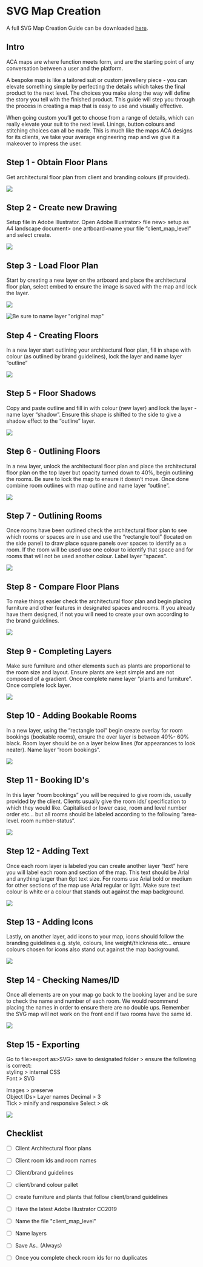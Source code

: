 # SVG Map Creation

A full SVG Map Creation Guide can be downloaded [here](https://drive.google.com/file/d/1kET2-SLBKJJUJZK0ra7pqyX9GvCI_08_/view).

## Intro

ACA maps are where function meets form, and are the starting point of any conversation between a user and the platform.

A bespoke map is like a tailored suit or custom jewellery piece - you can elevate something simple by perfecting the details which takes the final product to the next level. The choices you make along the way will define the story you tell with the finished product. This guide will step you through the process in creating a map that is easy to use and visually effective.

When going custom you’ll get to choose from a range of details, which can really elevate your suit to the next level. Linings, button colours and stitching choices can all be made. This is much like the maps ACA designs for its clients, we take your average engineering map and we give it a makeover to impress the user.

## Step 1 - Obtain Floor Plans

Get architectural floor plan from client and branding colours \(if provided\).

![](../../.gitbook/assets/image%20%283%29.png)

## Step 2 - Create new Drawing

Setup file in Adobe Illustrator. Open Adobe Illustrator&gt; file new&gt; setup as A4 landscape document&gt; one artboard&gt;name your file “client\_map\_level” and select create.

![](../../.gitbook/assets/image%20%2812%29.png)

## Step 3 - Load Floor Plan

Start by creating a new layer on the artboard and place the architectural floor plan, select embed to ensure the image is saved with the map and lock the layer.

![](../../.gitbook/assets/image%20%284%29.png)

![Be sure to name layer &quot;original map&quot;](../../.gitbook/assets/image%20%287%29.png)

## Step 4 - Creating Floors

In a new layer start outlining your architectural floor plan, fill in shape with colour \(as outlined by brand guidelines\), lock the layer and name layer “outline”

![](../../.gitbook/assets/image%20%2810%29.png)

## Step 5 - Floor Shadows

Copy and paste outline and fill in with colour \(new layer\) and lock the layer - name layer “shadow”. Ensure this shape is shifted to the side to give a shadow effect to the “outline” layer.

![](../../.gitbook/assets/image%20%281%29.png)

## Step 6 - Outlining Floors

In a new layer, unlock the architectural floor plan and place the architectural floor plan on the top layer but opacity turned down to 40%, begin outlining the rooms. Be sure to lock the map to ensure it doesn’t move. Once done combine room outlines with map outline and name layer “outline”.

![](../../.gitbook/assets/image%20%282%29.png)

## Step 7 - Outlining Rooms

Once rooms have been outlined check the architectural floor plan to see which rooms or spaces are in use and use the “rectangle tool” \(located on the side panel\) to draw place square panels over spaces to identify as a room. If the room will be used use one colour to identify that space and for rooms that will not be used another colour. Label layer “spaces”.

![](../../.gitbook/assets/image%20%286%29.png)

## Step 8 - Compare Floor Plans

To make things easier check the architectural floor plan and begin placing furniture and other features in designated spaces and rooms. If you already have them designed, if not you will need to create your own according to the brand guidelines.

![](../../.gitbook/assets/image%20%2815%29.png)

## Step 9 - Completing Layers

Make sure furniture and other elements such as plants are proportional to the room size and layout. Ensure plants are kept simple and are not composed of a gradient. Once complete name layer “plants and furniture”. Once complete lock layer.

![](../../.gitbook/assets/image%20%285%29.png)

## Step 10 - Adding Bookable Rooms

In a new layer, using the “rectangle tool” begin create overlay for room bookings \(bookable rooms\), ensure the over layer is between 40%- 60% black. Room layer should be on a layer below lines \(for appearances to look neater\). Name layer “room bookings”.

![](../../.gitbook/assets/image%20%2813%29.png)

## Step 11 - Booking ID's

In this layer “room bookings” you will be required to give room ids, usually provided by the client. Clients usually give the room ids/ specification to which they would like. Capitalised or lower case, room and level number order etc... but all rooms should be labeled according to the following “area- level. room number-status”.

![](../../.gitbook/assets/image%20%288%29.png)

## Step 12 - Adding Text

Once each room layer is labeled you can create another layer “text” here you will label each room and section of the map. This text should be Arial and anything larger than 6pt text size. For rooms use Arial bold or medium for other sections of the map use Arial regular or light. Make sure text colour is white or a colour that stands out against the map background.

![](../../.gitbook/assets/image%20%2811%29.png)

## Step 13 - Adding Icons

Lastly, on another layer, add icons to your map, icons should follow the branding guidelines e.g. style, colours, line weight/thickness etc... ensure colours chosen for icons also stand out against the map background.

![](../../.gitbook/assets/image%20%289%29.png)

## Step 14 - Checking Names/ID

Once all elements are on your map go back to the booking layer and be sure to check the name and number of each room. We would recommend placing the names in order to ensure there are no double ups. Remember the SVG map will not work on the front end if two rooms have the same id.

![](../../.gitbook/assets/image.png)

## Step 15 - Exporting

Go to file&gt;export as&gt;SVG&gt; save to designated folder &gt; ensure the following is correct:  
styling &gt; internal CSS  
Font &gt; SVG

Images &gt; preserve  
Object IDs&gt; Layer names Decimal &gt; 3  
Tick &gt; minify and responsive Select &gt; ok

![](../../.gitbook/assets/image%20%2814%29.png)

## Checklist

* [ ] Client Architectural floor plans
* [ ] Client room ids and room names
* [ ] Client/brand guidelines
* [ ] client/brand colour pallet
* [ ] create furniture and plants that follow client/brand guidelines
* [ ] Have the latest Adobe Illustrator CC2019
* [ ] Name the file "client\_map\_level"
* [ ] Name layers
* [ ] Save As.. \(Always\)
* [ ] Once you complete check room ids for no duplicates

